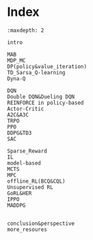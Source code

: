 

<!--
 * @version:
 * @Author:  StevenJokess（蔡舒起） https://github.com/StevenJokess
 * @Date: 2023-02-26 16:55:09
 * @LastEditors:  StevenJokess（蔡舒起） https://github.com/StevenJokess
 * @LastEditTime: 2023-03-13 00:59:17
 * @Description:
 * @Help me: 如有帮助，请赞助，失业3年了。![支付宝收款码](https://github.com/StevenJokess/d2rl/blob/master/img/%E6%94%B6.jpg)
 * @TODO::
 * @Reference:
-->

# Index

```toc
:maxdepth: 2

intro

MAB
MDP_MC
DP(policy&value_iteration)
TD_Sarsa_Q-learning
Dyna-Q

DQN
Double DQN&Dueling DQN
REINFORCE in policy-based
Actor-Critic
A2C&A3C
TRPO
PPO
DDPG&TD3
SAC

Sparse_Reward
IL
model-based
MCTS
MPC
offline_RL(BCQ&CQL)
Unsupervised RL
GoRL&HER
IPPO
MADDPG


conclusion&perspective
more_resoures

```

[1]: https://github.com/d2l-ai/d2l-en/edit/master/chapter_reinforcement-learning/index.md
